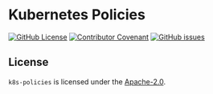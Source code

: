 # Kubernetes Policies

[![GitHub License](https://img.shields.io/github/license/anza-labs/k8s-policies)][license]
[![Contributor Covenant](https://img.shields.io/badge/Contributor%20Covenant-2.1-4baaaa.svg)](code_of_conduct.md)
[![GitHub issues](https://img.shields.io/github/issues/anza-labs/k8s-policies)](https://github.com/anza-labs/k8s-policies/issues)

## License

`k8s-policies` is licensed under the [Apache-2.0][license].

<!-- Resources -->

[license]: https://github.com/anza-labs/k8s-policies/blob/main/LICENSE
